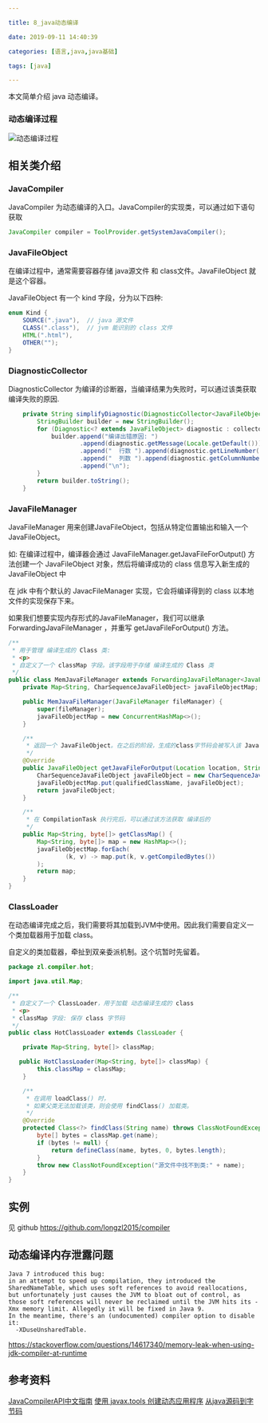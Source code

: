 ```yaml
---

title: 8_java动态编译

date: 2019-09-11 14:40:39

categories: [语言,java,java基础]

tags: [java]

---
```


本文简单介绍 java 动态编译。 

<!--more-->

### 动态编译过程

![动态编译过程](/images/8_java动态编译/动态编译过程.png)

## 相关类介绍

### JavaCompiler

JavaCompiler 为动态编译的入口。JavaCompiler的实现类，可以通过如下语句获取

```java
JavaCompiler compiler = ToolProvider.getSystemJavaCompiler();
```

### JavaFileObject

在编译过程中，通常需要容器存储 java源文件 和 class文件。JavaFileObject 就是这个容器。

JavaFileObject 有一个 kind 字段，分为以下四种:

```java
enum Kind {
    SOURCE(".java"),  // java 源文件
    CLASS(".class"),  // jvm 能识别的 class 文件
    HTML(".html"),   
    OTHER("");
}
```

### DiagnosticCollector

DiagnosticCollector 为编译的诊断器，当编译结果为失败时，可以通过该类获取 编译失败的原因.

```java
    private String simplifyDiagnostic(DiagnosticCollector<JavaFileObject> collector) {
        StringBuilder builder = new StringBuilder();
        for (Diagnostic<? extends JavaFileObject> diagnostic : collector.getDiagnostics()) {
            builder.append("编译出错原因: ")
                    .append(diagnostic.getMessage(Locale.getDefault())).append("\n")
                    .append("  行数 ").append(diagnostic.getLineNumber()).append("\n")
                    .append("  列数 ").append(diagnostic.getColumnNumber()).append("\n")
                    .append("\n");
        }
        return builder.toString();
    }
```

### JavaFileManager

JavaFileManager 用来创建JavaFileObject，包括从特定位置输出和输入一个 JavaFileObject。

如: 在编译过程中，编译器会通过 JavaFileManager.getJavaFileForOutput() 方法创建一个 JavaFileObject 对象，然后将编译成功的 class 信息写入新生成的 JavaFileObject 中

在 jdk 中有个默认的 JavacFileManager 实现，它会将编译得到的 class 以本地文件的实现保存下来。

如果我们想要实现内存形式的JavaFileManager，我们可以继承 ForwardingJavaFileManager ，并重写 getJavaFileForOutput() 方法。

```java
/**
 * 用于管理 编译生成的 Class 类:
 * <p>
 * 自定义了一个 classMap 字段。该字段用于存储 编译生成的 Class 类
 */
public class MemJavaFileManager extends ForwardingJavaFileManager<JavaFileManager> {
    private Map<String, CharSequenceJavaFileObject> javaFileObjectMap;

    public MemJavaFileManager(JavaFileManager fileManager) {
        super(fileManager);
        javaFileObjectMap = new ConcurrentHashMap<>();
    }

    /**
     * 返回一个 JavaFileObject。在之后的阶段，生成的class字节码会被写入该 JavaFileObject 中。
     */
    @Override
    public JavaFileObject getJavaFileForOutput(Location location, String qualifiedClassName, JavaFileObject.Kind kind, FileObject sibling) {
        CharSequenceJavaFileObject javaFileObject = new CharSequenceJavaFileObject(qualifiedClassName, kind);
        javaFileObjectMap.put(qualifiedClassName, javaFileObject);
        return javaFileObject;
    }

    /**
     * 在 CompilationTask 执行完后，可以通过该方法获取 编译后的
     */
    public Map<String, byte[]> getClassMap() {
        Map<String, byte[]> map = new HashMap<>();
        javaFileObjectMap.forEach(
                (k, v) -> map.put(k, v.getCompiledBytes())
        );
        return map;
    }
}
```

### ClassLoader

在动态编译完成之后，我们需要将其加载到JVM中使用。因此我们需要自定义一个类加载器用于加载 class。

自定义的类加载器，牵扯到双亲委派机制。这个坑暂时先留着。

```java
package zl.compiler.hot;

import java.util.Map;

/**
 * 自定义了一个 ClassLoader，用于加载 动态编译生成的 class
 * <p>
 * classMap 字段: 保存 class 字节码
 */
public class HotClassLoader extends ClassLoader {

    private Map<String, byte[]> classMap;

   public HotClassLoader(Map<String, byte[]> classMap) {
        this.classMap = classMap;
    }

    /**
     * 在调用 loadClass() 时，
     * 如果父类无法加载该类，则会使用 findClass() 加载类。
     */
    @Override
    protected Class<?> findClass(String name) throws ClassNotFoundException {
        byte[] bytes = classMap.get(name);
        if (bytes != null) {
            return defineClass(name, bytes, 0, bytes.length);
        }
        throw new ClassNotFoundException("源文件中找不到类:" + name);
    }
}

```

## 实例

见 github https://github.com/longzl2015/compiler



## 动态编译内存泄露问题

```
Java 7 introduced this bug: 
in an attempt to speed up compilation, they introduced the SharedNameTable, which uses soft references to avoid reallocations, but unfortunately just causes the JVM to bloat out of control, as those soft references will never be reclaimed until the JVM hits its -Xmx memory limit. Allegedly it will be fixed in Java 9. 
In the meantime, there's an (undocumented) compiler option to disable it: 
  -XDuseUnsharedTable.
```

https://stackoverflow.com/questions/14617340/memory-leak-when-using-jdk-compiler-at-runtime



## 参考资料

[JavaCompilerAPI中文指南](http://pfmiles.github.io/blog/dynamic-java/)
[使用 javax.tools 创建动态应用程序](https://www.ibm.com/developerworks/cn/java/j-jcomp/index.html)
[从java源码到字节码](https://www.jianshu.com/p/0d8d6ec256c2)

